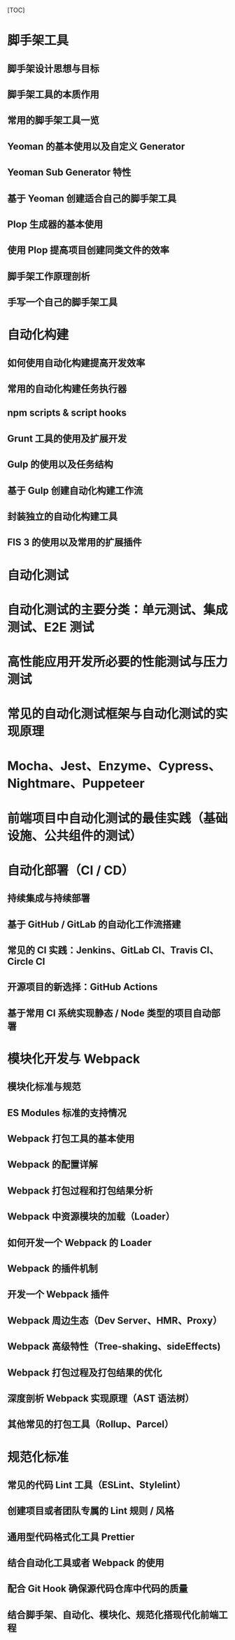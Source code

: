 [TOC]

# 脚手架工具

## 脚手架设计思想与目标
## 脚手架工具的本质作用
## 常用的脚手架工具一览
## Yeoman 的基本使用以及自定义 Generator
## Yeoman Sub Generator 特性
## 基于 Yeoman 创建适合自己的脚手架工具
## Plop 生成器的基本使用
## 使用 Plop 提高项目创建同类文件的效率
## 脚手架工作原理剖析
## 手写一个自己的脚手架工具

# 自动化构建

## 如何使用自动化构建提高开发效率
## 常用的自动化构建任务执行器
## npm scripts & script hooks
## Grunt 工具的使用及扩展开发
## Gulp 的使用以及任务结构
## 基于 Gulp 创建自动化构建工作流
## 封装独立的自动化构建工具
## FIS 3 的使用以及常用的扩展插件

# 自动化测试

# 自动化测试的主要分类：单元测试、集成测试、E2E 测试
# 高性能应用开发所必要的性能测试与压力测试
# 常见的自动化测试框架与自动化测试的实现原理
# Mocha、Jest、Enzyme、Cypress、Nightmare、Puppeteer
# 前端项目中自动化测试的最佳实践（基础设施、公共组件的测试）

# 自动化部署（CI / CD）

## 持续集成与持续部署
## 基于 GitHub / GitLab 的自动化工作流搭建
## 常见的 CI 实践：Jenkins、GitLab CI、Travis CI、Circle CI
## 开源项目的新选择：GitHub Actions
## 基于常用 CI 系统实现静态 / Node 类型的项目自动部署

# 模块化开发与 Webpack

## 模块化标准与规范
## ES Modules 标准的支持情况
## Webpack 打包工具的基本使用
## Webpack 的配置详解
## Webpack 打包过程和打包结果分析
## Webpack 中资源模块的加载（Loader）
## 如何开发一个 Webpack 的 Loader
## Webpack 的插件机制
## 开发一个 Webpack 插件
## Webpack 周边生态（Dev Server、HMR、Proxy）
## Webpack 高级特性（Tree-shaking、sideEffects)
## Webpack 打包过程及打包结果的优化
## 深度剖析 Webpack 实现原理（AST 语法树）
## 其他常见的打包工具（Rollup、Parcel）

# 规范化标准

## 常见的代码 Lint 工具（ESLint、Stylelint）
## 创建项目或者团队专属的 Lint 规则 / 风格
## 通用型代码格式化工具 Prettier
## 结合自动化工具或者 Webpack 的使用
## 配合 Git Hook 确保源代码仓库中代码的质量
## 结合脚手架、自动化、模块化、规范化搭现代化前端工程
